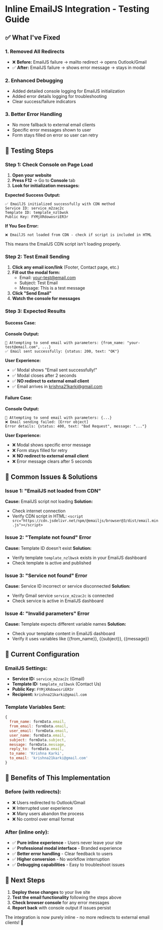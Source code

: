 # Inline EmailJS Integration - Testing Guide

## ✅ What I've Fixed

### 1. **Removed All Redirects**
- ❌ **Before:** EmailJS failure → mailto redirect → opens Outlook/Gmail
- ✅ **After:** EmailJS failure → shows error message → stays in modal

### 2. **Enhanced Debugging**
- Added detailed console logging for EmailJS initialization
- Added error details logging for troubleshooting
- Clear success/failure indicators

### 3. **Better Error Handling**
- No more fallback to external email clients
- Specific error messages shown to user
- Form stays filled on error so user can retry

## 🧪 Testing Steps

### Step 1: Check Console on Page Load
1. **Open your website**
2. **Press F12** → Go to **Console** tab
3. **Look for initialization messages:**

**Expected Success Output:**
```
✅ EmailJS initialized successfully with CDN method
Service ID: service_m2zac2c
Template ID: template_nzlbwsk
Public Key: FYMjXRdowosriER3r
```

**If You See Error:**
```
❌ EmailJS not loaded from CDN - check if script is included in HTML
```
This means the EmailJS CDN script isn't loading properly.

### Step 2: Test Email Sending
1. **Click any email icon/link** (Footer, Contact page, etc.)
2. **Fill out the modal form:**
   - Email: your-test@email.com
   - Subject: Test Email
   - Message: This is a test message
3. **Click "Send Email"**
4. **Watch the console for messages**

### Step 3: Expected Results

#### **Success Case:**
**Console Output:**
```
📧 Attempting to send email with parameters: {from_name: "your-test@email.com", ...}
✅ Email sent successfully: {status: 200, text: "OK"}
```
**User Experience:**
- ✅ Modal shows "Email sent successfully!"
- ✅ Modal closes after 2 seconds
- ✅ **NO redirect to external email client**
- ✅ Email arrives in krishna21karki@gmail.com

#### **Failure Case:**
**Console Output:**
```
📧 Attempting to send email with parameters: {...}
❌ Email sending failed: [Error object]
Error details: {status: 400, text: "Bad Request", message: "..."}
```
**User Experience:**
- ❌ Modal shows specific error message
- ❌ Form stays filled for retry
- ❌ **NO redirect to external email client**
- ❌ Error message clears after 5 seconds

## 🔧 Common Issues & Solutions

### Issue 1: "EmailJS not loaded from CDN"
**Cause:** EmailJS script not loading
**Solution:** 
- Check internet connection
- Verify CDN script in HTML: `<script src="https://cdn.jsdelivr.net/npm/@emailjs/browser@3/dist/email.min.js"></script>`

### Issue 2: "Template not found" Error
**Cause:** Template ID doesn't exist
**Solution:**
- Verify template `template_nzlbwsk` exists in your EmailJS dashboard
- Check template is active and published

### Issue 3: "Service not found" Error
**Cause:** Service ID incorrect or service disconnected
**Solution:**
- Verify Gmail service `service_m2zac2c` is connected
- Check service is active in EmailJS dashboard

### Issue 4: "Invalid parameters" Error
**Cause:** Template expects different variable names
**Solution:**
- Check your template content in EmailJS dashboard
- Verify it uses variables like {{from_name}}, {{subject}}, {{message}}

## 🎯 Current Configuration

### **EmailJS Settings:**
- **Service ID:** `service_m2zac2c` (Gmail)
- **Template ID:** `template_nzlbwsk` (Contact Us)
- **Public Key:** `FYMjXRdowosriER3r`
- **Recipient:** `krishna21karki@gmail.com`

### **Template Variables Sent:**
```javascript
{
  from_name: formData.email,
  from_email: formData.email,
  user_email: formData.email,
  user_name: formData.email,
  subject: formData.subject,
  message: formData.message,
  reply_to: formData.email,
  to_name: 'Krishna Karki',
  to_email: 'krishna21karki@gmail.com'
}
```

## 🚀 Benefits of This Implementation

### **Before (with redirects):**
- ❌ Users redirected to Outlook/Gmail
- ❌ Interrupted user experience
- ❌ Many users abandon the process
- ❌ No control over email format

### **After (inline only):**
- ✅ **Pure inline experience** - Users never leave your site
- ✅ **Professional modal interface** - Branded experience
- ✅ **Better error handling** - Clear feedback to users
- ✅ **Higher conversion** - No workflow interruption
- ✅ **Debugging capabilities** - Easy to troubleshoot issues

## 📝 Next Steps

1. **Deploy these changes** to your live site
2. **Test the email functionality** following the steps above
3. **Check browser console** for any error messages
4. **Report back** with console output if issues persist

The integration is now purely inline - no more redirects to external email clients! 🎉
